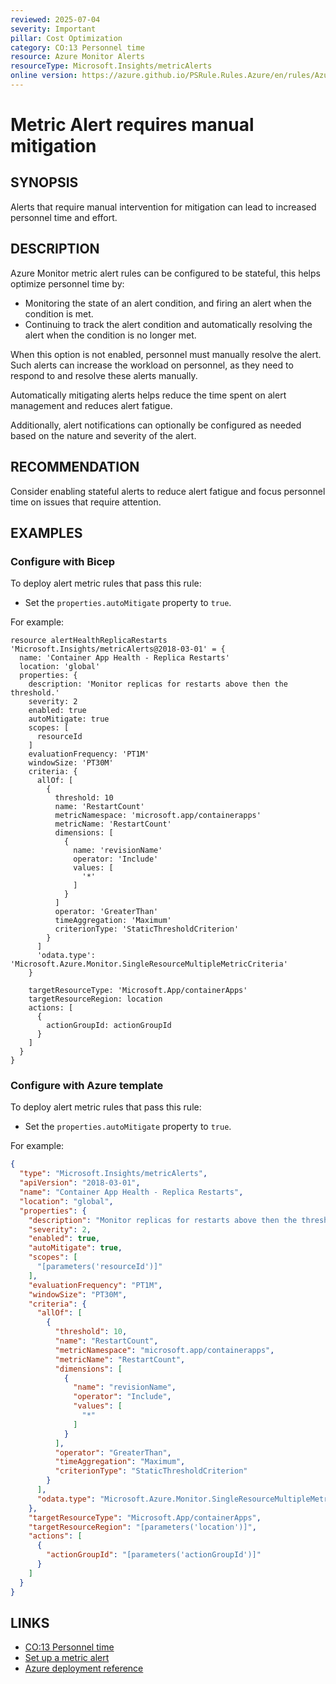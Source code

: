 ```yaml
---
reviewed: 2025-07-04
severity: Important
pillar: Cost Optimization
category: CO:13 Personnel time
resource: Azure Monitor Alerts
resourceType: Microsoft.Insights/metricAlerts
online version: https://azure.github.io/PSRule.Rules.Azure/en/rules/Azure.Alert.MetricAutoMitigate/
---
```


# Metric Alert requires manual mitigation

## SYNOPSIS

Alerts that require manual intervention for mitigation can lead to increased personnel time and effort.

## DESCRIPTION

Azure Monitor metric alert rules can be configured to be stateful, this helps optimize personnel time by:

- Monitoring the state of an alert condition, and firing an alert when the condition is met.
- Continuing to track the alert condition and automatically resolving the alert when the condition is no longer met.

When this option is not enabled, personnel must manually resolve the alert.
Such alerts can increase the workload on personnel, as they need to respond to and resolve these alerts manually.

Automatically mitigating alerts helps reduce the time spent on alert management and reduces alert fatigue.

Additionally, alert notifications can optionally be configured as needed based on the nature and severity of the alert.

## RECOMMENDATION

Consider enabling stateful alerts to reduce alert fatigue and focus personnel time on issues that require attention.

## EXAMPLES

### Configure with Bicep

To deploy alert metric rules that pass this rule:

- Set the `properties.autoMitigate` property to `true`.

For example:

```bicep
resource alertHealthReplicaRestarts 'Microsoft.Insights/metricAlerts@2018-03-01' = {
  name: 'Container App Health - Replica Restarts'
  location: 'global'
  properties: {
    description: 'Monitor replicas for restarts above then the threshold.'
    severity: 2
    enabled: true
    autoMitigate: true
    scopes: [
      resourceId
    ]
    evaluationFrequency: 'PT1M'
    windowSize: 'PT30M'
    criteria: {
      allOf: [
        {
          threshold: 10
          name: 'RestartCount'
          metricNamespace: 'microsoft.app/containerapps'
          metricName: 'RestartCount'
          dimensions: [
            {
              name: 'revisionName'
              operator: 'Include'
              values: [
                '*'
              ]
            }
          ]
          operator: 'GreaterThan'
          timeAggregation: 'Maximum'
          criterionType: 'StaticThresholdCriterion'
        }
      ]
      'odata.type': 'Microsoft.Azure.Monitor.SingleResourceMultipleMetricCriteria'
    }

    targetResourceType: 'Microsoft.App/containerApps'
    targetResourceRegion: location
    actions: [
      {
        actionGroupId: actionGroupId
      }
    ]
  }
}
```

<!-- external:avm avm/res/insights/metric-alert autoMitigate -->

### Configure with Azure template

To deploy alert metric rules that pass this rule:

- Set the `properties.autoMitigate` property to `true`.

For example:

```json
{
  "type": "Microsoft.Insights/metricAlerts",
  "apiVersion": "2018-03-01",
  "name": "Container App Health - Replica Restarts",
  "location": "global",
  "properties": {
    "description": "Monitor replicas for restarts above then the threshold.",
    "severity": 2,
    "enabled": true,
    "autoMitigate": true,
    "scopes": [
      "[parameters('resourceId')]"
    ],
    "evaluationFrequency": "PT1M",
    "windowSize": "PT30M",
    "criteria": {
      "allOf": [
        {
          "threshold": 10,
          "name": "RestartCount",
          "metricNamespace": "microsoft.app/containerapps",
          "metricName": "RestartCount",
          "dimensions": [
            {
              "name": "revisionName",
              "operator": "Include",
              "values": [
                "*"
              ]
            }
          ],
          "operator": "GreaterThan",
          "timeAggregation": "Maximum",
          "criterionType": "StaticThresholdCriterion"
        }
      ],
      "odata.type": "Microsoft.Azure.Monitor.SingleResourceMultipleMetricCriteria"
    },
    "targetResourceType": "Microsoft.App/containerApps",
    "targetResourceRegion": "[parameters('location')]",
    "actions": [
      {
        "actionGroupId": "[parameters('actionGroupId')]"
      }
    ]
  }
}
```

## LINKS

- [CO:13 Personnel time](https://learn.microsoft.com/azure/well-architected/cost-optimization/optimize-personnel-time)
- [Set up a metric alert](https://learn.microsoft.com/azure/azure-monitor/alerts/alerts-create-metric-alert-rule)
- [Azure deployment reference](https://learn.microsoft.com/azure/templates/microsoft.insights/metricalerts)
